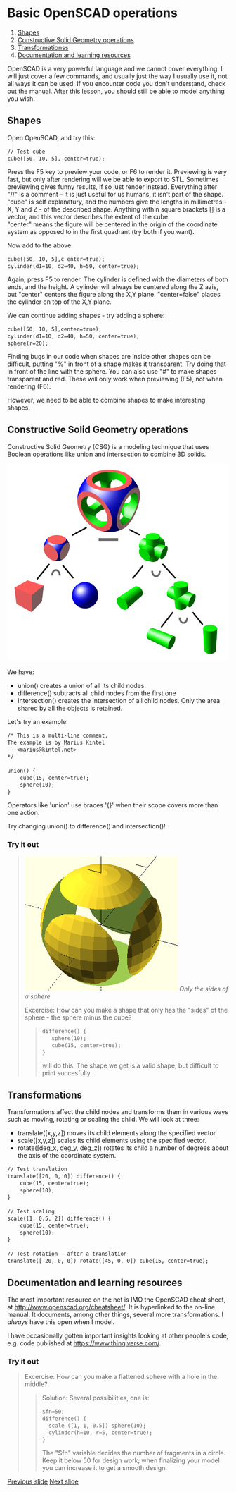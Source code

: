 # Basic OpenSCAD operations
1. [Shapes](#shapes)
2. [Constructive Solid Geometry operations](#constructive-solid-geometry-operations)
1. [Transformationss](#transformations)
1. [Documentation and learning resources](#documentation-and-learning-resources)


OpenSCAD is a very powerful language and we cannot cover everything. 
I will just cover a few commands, and usually just the way I usually use it, not all ways it can be used. 
If you encounter code you don't understand, check out the [manual](http://www.openscad.org/cheatsheet/).
After this lesson, you should still be able to model anything you wish.

## Shapes

Open OpenSCAD, and try this:
~~~
// Test cube
cube([50, 10, 5], center=true);
~~~
Press the F5 key to preview your code, or F6 to render it.
Previewing is very fast, but only after rendering will we be able to export to STL. 
Sometimes previewing gives funny results, if so just render instead. 
Everything after "//" is a comment - it is just useful for us humans, it isn't part of the shape.
"cube" is self explanatury, and the numbers give the lengths in millimetres - X, Y and Z - of the described shape.
Anything within square brackets [] is a vector, and this vector describes the extent of the cube.  
"center" means the figure will be centered in the origin of the coordinate system as opposed to in the first quadrant (try both if you want).

Now add to the above:
~~~
cube([50, 10, 5],c enter=true);
cylinder(d1=10, d2=40, h=50, center=true);
~~~
Again, press F5 to render.
The cylinder is defined with the diameters of both ends, and the height. 
A cylinder will always be centered along the Z azis, but "center" centers the figure along the X,Y plane. 
"center=false" places the cylinder on top of the X,Y plane. 

We can continue adding shapes - try adding a sphere:
~~~
cube([50, 10, 5],center=true);
cylinder(d1=10, d2=40, h=50, center=true);
sphere(r=20);
~~~
Finding bugs in our code when shapes are inside other shapes can be difficult, putting "%" in front of a shape makes it transparent.
Try doing that in front of the line with the sphere.
You can also use "#" to make shapes transparent and red.
These will only work when previewing (F5), not when rendering (F6).

However, we need to be able to combine shapes to make interesting shapes.

## Constructive Solid Geometry operations
Constructive Solid Geometry (CSG) is a modeling technique that uses Boolean operations like union and intersection to combine 3D solids.

![alt text](bilder/Csg_tree.png "CSG objects can be represented by binary trees, where leaves represent primitives, and nodes represent operations. In this figure, the nodes are labeled {\displaystyle \cap } \cap  for intersection, {\displaystyle \cup } \cup  for union, and {\displaystyle -\!} -\! for difference. Image courtecy of https://commons.wikimedia.org/wiki/User:Zottie")

We have:

- union() creates a union of all its child nodes.
- difference() subtracts all child nodes from the first one
- intersection() creates the intersection of all child nodes. Only the area shared by all the objects is retained.

Let's try an example:
~~~
/* This is a multi-line comment.
The example is by Marius Kintel
-- <marius@kintel.net>
*/

union() {
    cube(15, center=true);
    sphere(10);
}
~~~
Operators like 'union' use braces '{}'  when their scope covers more than one action.

Try changing union() to difference() and intersection()!

### Try it out
> ![alt text](bilder/sphere_sides.png "Only the sides of a sphere")
> *Only the sides of a sphere*
>
> Excercise: How can you make a shape that only has the "sides" of the sphere - the sphere minus the cube?
>>~~~
>>difference() {
>>    sphere(10);
>>    cube(15, center=true);    
>>}
>>~~~
>> will do this. The shape we get is a valid shape, but difficult to print succesfully.

## Transformations
Transformations affect the child nodes and transforms them in various ways such as moving, rotating or scaling the child. We will look at three:
- translate([x,y,z]) moves its child elements along the specified vector. 
- scale([x,y,z]) scales its child elements using the specified vector. 
- rotate([deg_x, deg_y, deg_z]) rotates its child a number of degrees about the axis of the coordinate system.

~~~
// Test translation
translate([20, 0, 0]) difference() {
    cube(15, center=true);
    sphere(10);
}

// Test scaling
scale([1, 0.5, 2]) difference() {
    cube(15, center=true);
    sphere(10);
}

// Test rotation - after a translation
translate([-20, 0, 0]) rotate([45, 0, 0]) cube(15, center=true);
~~~

## Documentation and learning resources
The most important resource on the net is IMO the OpenSCAD cheat sheet, at <http://www.openscad.org/cheatsheet/>. 
It is hyperlinked to the on-line manual.
It documents, among other things, several more transformations. 
I _always_ have this open when I model.

I have occasionally gotten important insights looking at other people's code, e.g. code published at <https://www.thingiverse.com/>.

### Try it out
> Excercise: How can you make a flattened sphere with a hole in the middle?
>> Solution: Several possibilities, one is:
>>~~~
>>$fn=50;
>>difference() {
>>   scale ([1, 1, 0.5]) sphere(10);
>>   cylinder(h=10, r=5, center=true);
>>}
>>~~~
>>The "$fn" variable decides the number of fragments in a circle. Keep it below 50 for design work; when finalizing your model you can increase it to get a smooth design.

[Previous slide](02-3D-printing.md)
[Next slide](04-modules.md)
